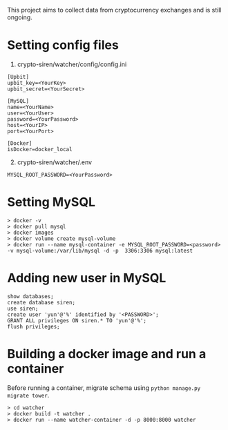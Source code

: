 This project aims to collect data from cryptocurrency exchanges and is still ongoing.

# Setting config files

1) crypto-siren/watcher/config/config.ini

```
[Upbit]
upbit_key=<YourKey>
upbit_secret=<YourSecret>

[MySQL]
name=<YourName>
user=<YourUser>
password=<YourPassword>
host=<YourIP>
port=<YourPort>

[Docker]
isDocker=docker_local  
```

2) crypto-siren/watcher/.env

```
MYSQL_ROOT_PASSWORD=<YourPassword>
```

# Setting MySQL

```
> docker -v
> docker pull mysql
> docker images
> docker volume create mysql-volume
> docker run --name mysql-container -e MYSQL_ROOT_PASSWORD=<password> -v mysql-volume:/var/lib/mysql -d -p  3306:3306 mysql:latest
```

# Adding new user in MySQL

```
show databases;
create database siren;
use siren;
create user 'yun'@'%' identified by '<PASSWORD>';
GRANT ALL privileges ON siren.* TO 'yun'@'%';
flush privileges;
```

# Building a docker image and run a container

Before running a container, migrate schema using `python manage.py migrate tower`.

```
> cd watcher
> docker build -t watcher .
> docker run --name watcher-container -d -p 8000:8000 watcher
```

